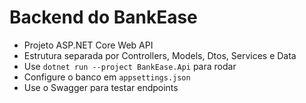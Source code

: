 # Backend do BankEase

- Projeto ASP.NET Core Web API
- Estrutura separada por Controllers, Models, Dtos, Services e Data
- Use `dotnet run --project BankEase.Api` para rodar
- Configure o banco em `appsettings.json`
- Use o Swagger para testar endpoints

